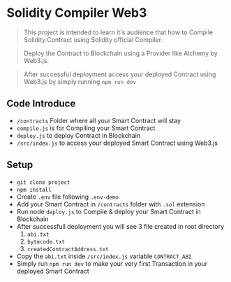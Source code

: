 # Solidity Compiler Web3

> This project is intended to learn it's audience that how to Compile Solidity Contract using Solidity official Compiler.

> Deploy the Contract to Blockchain using a Provider like Alchemy by Web3.js.

> After successful deployment access your deployed Contract using Web3.js by simply running `npm run dev`

## Code Introduce

>

- `/contracts` Folder where all your Smart Contract will stay
- `compile.js` is for Compiling your Smart Contract
- `deploy.js` to deploy Contract in Blockchain
- `/src/index.js` to access your deployed Smart Contract using Web3.js

## Setup

>

- `git clone project`
- `npm install`
- Create `.env` file following `.env-demo`
- Add your Smart Contract in `/contracts` folder with `.sol` extension
- Run node `deploy.js` to Compile & deploy your Smart Contract in Blockchain
- After successfull deployment you will see 3 file created in root directory
  1. `abi.txt`
  2. `bytecode.txt`
  3. `createdContractAddress.txt`
- Copy the `abi.txt` inside `/src/index.js` variable `CONTRACT_ABI`
- Simply run `npm run dev` to make your very first Transaction in your deployed Smart Contract
